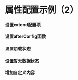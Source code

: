 # 属性配置示例（2）

#### 设置extend配置项

<vuep template="#extend"></vuep>

<script v-pre type="text/x-template" id="extend">
<template>
  <ve-histogram
    :data="chartData"
    :extend="chartExtend">
  </ve-histogram>
</template>

<script>
  export default {
    data () {
      this.chartExtend = {
        series (v) {
          v.forEach(i => {
            i.barWidth = 10
          })
          return v
        },
        tooltip (v) {
          v.trigger = 'none'
          return v
        }
      }
      /* 等同于
        this.chartExtend = {
          series: {
            barWidth: 10
          },
          tooltip: {
            trigger: 'none'
          }
        }
      */
      return {
        chartData: {
          columns: ['日期', '成本', '利润'],
          rows: [
            { '日期': '1月1日', '成本': 15, '利润': 12 },
            { '日期': '1月2日', '成本': 12, '利润': 25 },
            { '日期': '1月3日', '成本': 21, '利润': 10 },
            { '日期': '1月4日', '成本': 41, '利润': 32 },
            { '日期': '1月5日', '成本': 31, '利润': 30 },
            { '日期': '1月6日', '成本': 71, '利润': 55 }
          ]
        }
      }
    }
  }
</script>
</script>

#### 设置afterConfig函数

<vuep template="#afterconfig"></vuep>

<script v-pre type="text/x-template" id="afterconfig">
<template>
  <ve-line
    :data="chartData"
    :after-config="afterConfig">
  </ve-line>
</template>

<script>
  export default {
    data () {
      return {
        chartData: {
          columns: ['日期', '成本', '利润'],
          rows: [
            { '日期': '1月1日', '成本': 15, '利润': 12 },
            { '日期': '1月2日', '成本': 12, '利润': 25 },
            { '日期': '1月3日', '成本': 21, '利润': 10 },
            { '日期': '1月4日', '成本': 41, '利润': 32 },
            { '日期': '1月5日', '成本': 31, '利润': 30 },
            { '日期': '1月6日', '成本': 71, '利润': 55 }
          ]
        }
      }
    },
    methods: {
      afterConfig (options) {
        options.tooltip.showDelay = 500
        return options
      }
    }
  }
</script>
</script>

#### 设置加载状态

<vuep template="#set-loading"></vuep>

<script v-pre type="text/x-template" id="set-loading">
<template>
  <ve-line
    :data="chartData"
    :loading="loading">
  </ve-line>
</template>

<script>
  // 使用loading属性前先引入css
  // import 'v-charts/lib/style.css'
  export default {
    data () {
      return {
        chartData: {
          columns: ['日期', '成本', '利润'],
          rows: [
            { '日期': '1月1日', '成本': 15, '利润': 12 },
            { '日期': '1月2日', '成本': 12, '利润': 25 },
            { '日期': '1月3日', '成本': 21, '利润': 10 },
            { '日期': '1月4日', '成本': 41, '利润': 32 },
            { '日期': '1月5日', '成本': 31, '利润': 30 },
            { '日期': '1月6日', '成本': 71, '利润': 55 }
          ]
        },
        loading: true
      }
    }
  }
</script>
</script>

#### 设置暂无数据状态

<vuep template="#set-data-empty"></vuep>

<script v-pre type="text/x-template" id="set-data-empty">
<template>
  <ve-line
    :data="chartData"
    :data-empty="dataEmpty">
  </ve-line>
</template>

<script>
  // 使用data-empty属性前先引入css
  // import 'v-charts/lib/style.css'
  export default {
    data () {
      return {
        chartData: {
          columns: ['日期', '成本', '利润'],
          rows: []
        },
        dataEmpty: true
      }
    }
  }
</script>
</script>

#### 增加自定义内容

<vuep template="#set-content"></vuep>

<script v-pre type="text/x-template" id="set-content">
<style>
.data-empty {
  position: absolute;
  left: 0;
  right: 0;
  top: 0;
  bottom: 0;
  display: flex;
  justify-content: center;
  align-items: center;
  background-color: rgba(255, 255, 255, .7);
  color: #888;
  font-size: 14px;
}
</style>

<template>
  <ve-line
    :data="chartData">
    <div class="data-empty">没有数据😂</div>
  </ve-line>
</template>

<script>
  export default {
    data () {
      return {
        chartData: {
          columns: ['日期', '成本', '利润'],
          rows: []
        }
      }
    }
  }
</script>
</script>
